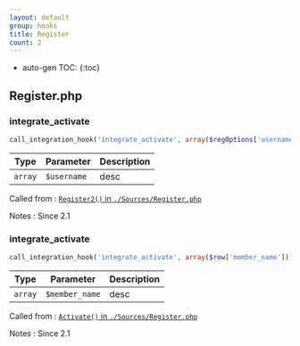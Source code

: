 ```yaml
---
layout: default
group: hooks
title: Register
count: 2
---
```

* auto-gen TOC:
{:toc}

## Register.php
### integrate_activate

```php
call_integration_hook('integrate_activate', array($regOptions['username']))
```

Type|Parameter|Description
---|---|---
`array`|`$username`|desc

Called from
: [`Register2()` in `./Sources/Register.php`](../docs/register.html#register2)

Notes
: Since 2.1

### integrate_activate

```php
call_integration_hook('integrate_activate', array($row['member_name']))
```

Type|Parameter|Description
---|---|---
`array`|`$member_name`|desc

Called from
: [`Activate()` in `./Sources/Register.php`](../docs/register.html#activate)

Notes
: Since 2.1

